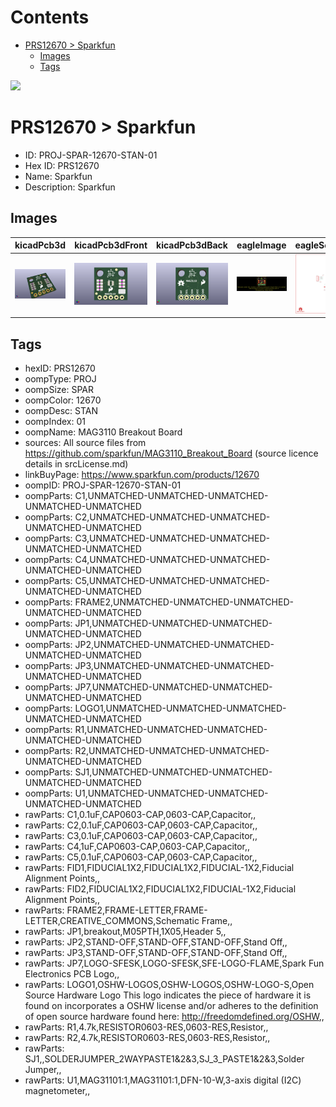 



Contents
========

* [PRS12670 > Sparkfun](#prs12670--sparkfun)
	* [Images](#images)
	* [Tags](#tags)
  
![][im]
# PRS12670 > Sparkfun

- ID: PROJ-SPAR-12670-STAN-01
- Hex ID: PRS12670
- Name: Sparkfun
- Description: Sparkfun

## Images
  
  

|kicadPcb3d|kicadPcb3dFront|kicadPcb3dBack|eagleImage|eagleSchemImage|
| :---: | :---: | :---: | :---: | :---: |
|[![kicadPcb3d](kicadPcb3d_140.png)](kicadPcb3d.png)|[![kicadPcb3dFront](kicadPcb3dFront_140.png)](kicadPcb3dFront.png)|[![kicadPcb3dBack](kicadPcb3dBack_140.png)](kicadPcb3dBack.png)|[![eagleImage](eagleImage_140.png)](eagleImage.png)|[![eagleSchemImage](eagleSchemImage_140.png)](eagleSchemImage.png)|

## Tags

- hexID: PRS12670
- oompType: PROJ
- oompSize: SPAR
- oompColor: 12670
- oompDesc: STAN
- oompIndex: 01
- oompName: MAG3110 Breakout Board
- sources: All source files from https://github.com/sparkfun/MAG3110_Breakout_Board (source licence details in srcLicense.md)
- linkBuyPage: https://www.sparkfun.com/products/12670
- oompID: PROJ-SPAR-12670-STAN-01
- oompParts: C1,UNMATCHED-UNMATCHED-UNMATCHED-UNMATCHED-UNMATCHED
- oompParts: C2,UNMATCHED-UNMATCHED-UNMATCHED-UNMATCHED-UNMATCHED
- oompParts: C3,UNMATCHED-UNMATCHED-UNMATCHED-UNMATCHED-UNMATCHED
- oompParts: C4,UNMATCHED-UNMATCHED-UNMATCHED-UNMATCHED-UNMATCHED
- oompParts: C5,UNMATCHED-UNMATCHED-UNMATCHED-UNMATCHED-UNMATCHED
- oompParts: FRAME2,UNMATCHED-UNMATCHED-UNMATCHED-UNMATCHED-UNMATCHED
- oompParts: JP1,UNMATCHED-UNMATCHED-UNMATCHED-UNMATCHED-UNMATCHED
- oompParts: JP2,UNMATCHED-UNMATCHED-UNMATCHED-UNMATCHED-UNMATCHED
- oompParts: JP3,UNMATCHED-UNMATCHED-UNMATCHED-UNMATCHED-UNMATCHED
- oompParts: JP7,UNMATCHED-UNMATCHED-UNMATCHED-UNMATCHED-UNMATCHED
- oompParts: LOGO1,UNMATCHED-UNMATCHED-UNMATCHED-UNMATCHED-UNMATCHED
- oompParts: R1,UNMATCHED-UNMATCHED-UNMATCHED-UNMATCHED-UNMATCHED
- oompParts: R2,UNMATCHED-UNMATCHED-UNMATCHED-UNMATCHED-UNMATCHED
- oompParts: SJ1,UNMATCHED-UNMATCHED-UNMATCHED-UNMATCHED-UNMATCHED
- oompParts: U1,UNMATCHED-UNMATCHED-UNMATCHED-UNMATCHED-UNMATCHED
- rawParts: C1,0.1uF,CAP0603-CAP,0603-CAP,Capacitor,,
- rawParts: C2,0.1uF,CAP0603-CAP,0603-CAP,Capacitor,,
- rawParts: C3,0.1uF,CAP0603-CAP,0603-CAP,Capacitor,,
- rawParts: C4,1uF,CAP0603-CAP,0603-CAP,Capacitor,,
- rawParts: C5,0.1uF,CAP0603-CAP,0603-CAP,Capacitor,,
- rawParts: FID1,FIDUCIAL1X2,FIDUCIAL1X2,FIDUCIAL-1X2,Fiducial Alignment Points,,
- rawParts: FID2,FIDUCIAL1X2,FIDUCIAL1X2,FIDUCIAL-1X2,Fiducial Alignment Points,,
- rawParts: FRAME2,FRAME-LETTER,FRAME-LETTER,CREATIVE_COMMONS,Schematic Frame,,
- rawParts: JP1,breakout,M05PTH,1X05,Header 5,,
- rawParts: JP2,STAND-OFF,STAND-OFF,STAND-OFF,Stand Off,,
- rawParts: JP3,STAND-OFF,STAND-OFF,STAND-OFF,Stand Off,,
- rawParts: JP7,LOGO-SFESK,LOGO-SFESK,SFE-LOGO-FLAME,Spark Fun Electronics PCB Logo,,
- rawParts: LOGO1,OSHW-LOGOS,OSHW-LOGOS,OSHW-LOGO-S,Open Source Hardware Logo This logo indicates the piece of hardware it is found on incorporates a OSHW license and/or adheres to the definition of open source hardware found here: http://freedomdefined.org/OSHW,,
- rawParts: R1,4.7k,RESISTOR0603-RES,0603-RES,Resistor,,
- rawParts: R2,4.7k,RESISTOR0603-RES,0603-RES,Resistor,,
- rawParts: SJ1,,SOLDERJUMPER_2WAYPASTE1&2&3,SJ_3_PASTE1&2&3,Solder Jumper,,
- rawParts: U1,MAG31101:1,MAG31101:1,DFN-10-W,3-axis digital (I2C) magnetometer,,



[im]: kicadPcb3d_450.png
